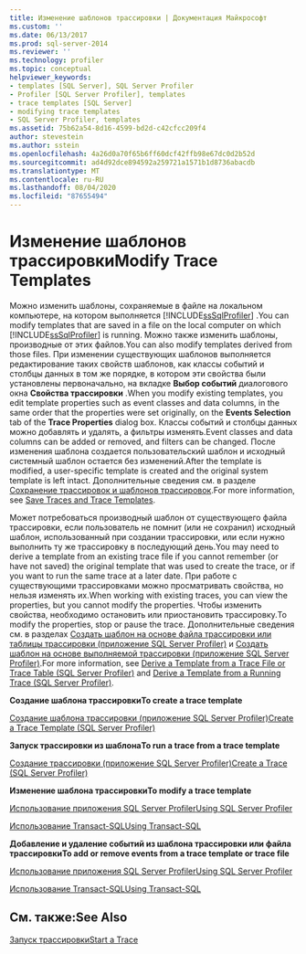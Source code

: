 ```yaml
---
title: Изменение шаблонов трассировки | Документация Майкрософт
ms.custom: ''
ms.date: 06/13/2017
ms.prod: sql-server-2014
ms.reviewer: ''
ms.technology: profiler
ms.topic: conceptual
helpviewer_keywords:
- templates [SQL Server], SQL Server Profiler
- Profiler [SQL Server Profiler], templates
- trace templates [SQL Server]
- modifying trace templates
- SQL Server Profiler, templates
ms.assetid: 75b62a54-8d16-4599-bd2d-c42cfcc209f4
author: stevestein
ms.author: sstein
ms.openlocfilehash: 4a26d0a70f65b6ff60dcf42ffb98e67dc0d2b52d
ms.sourcegitcommit: ad4d92dce894592a259721a1571b1d8736abacdb
ms.translationtype: MT
ms.contentlocale: ru-RU
ms.lasthandoff: 08/04/2020
ms.locfileid: "87655494"
---
```

# <a name="modify-trace-templates"></a><span data-ttu-id="31ad1-102">Изменение шаблонов трассировки</span><span class="sxs-lookup"><span data-stu-id="31ad1-102">Modify Trace Templates</span></span>
  <span data-ttu-id="31ad1-103">Можно изменить шаблоны, сохраняемые в файле на локальном компьютере, на котором выполняется [!INCLUDE[ssSqlProfiler](../../includes/sssqlprofiler-md.md)] .</span><span class="sxs-lookup"><span data-stu-id="31ad1-103">You can modify templates that are saved in a file on the local computer on which [!INCLUDE[ssSqlProfiler](../../includes/sssqlprofiler-md.md)] is running.</span></span> <span data-ttu-id="31ad1-104">Можно также изменить шаблоны, производные от этих файлов.</span><span class="sxs-lookup"><span data-stu-id="31ad1-104">You can also modify templates derived from those files.</span></span> <span data-ttu-id="31ad1-105">При изменении существующих шаблонов выполняется редактирование таких свойств шаблонов, как классы событий и столбцы данных в том же порядке, в котором эти свойства были установлены первоначально, на вкладке **Выбор событий** диалогового окна **Свойства трассировки** .</span><span class="sxs-lookup"><span data-stu-id="31ad1-105">When you modify existing templates, you edit template properties such as event classes and data columns, in the same order that the properties were set originally, on the **Events Selection** tab of the **Trace Properties** dialog box.</span></span> <span data-ttu-id="31ad1-106">Классы событий и столбцы данных можно добавлять и удалять, а фильтры изменять.</span><span class="sxs-lookup"><span data-stu-id="31ad1-106">Event classes and data columns can be added or removed, and filters can be changed.</span></span> <span data-ttu-id="31ad1-107">После изменения шаблона создается пользовательский шаблон и исходный системный шаблон остается без изменений.</span><span class="sxs-lookup"><span data-stu-id="31ad1-107">After the template is modified, a user-specific template is created and the original system template is left intact.</span></span> <span data-ttu-id="31ad1-108">Дополнительные сведения см. в разделе [Сохранение трассировок и шаблонов трассировок](save-traces-and-trace-templates.md).</span><span class="sxs-lookup"><span data-stu-id="31ad1-108">For more information, see [Save Traces and Trace Templates](save-traces-and-trace-templates.md).</span></span>  
  
 <span data-ttu-id="31ad1-109">Может потребоваться производный шаблон от существующего файла трассировки, если пользователь не помнит (или не сохранил) исходный шаблон, использованный при создании трассировки, или если нужно выполнить ту же трассировку в последующий день.</span><span class="sxs-lookup"><span data-stu-id="31ad1-109">You may need to derive a template from an existing trace file if you cannot remember (or have not saved) the original template that was used to create the trace, or if you want to run the same trace at a later date.</span></span> <span data-ttu-id="31ad1-110">При работе с существующими трассировками можно просматривать свойства, но нельзя изменять их.</span><span class="sxs-lookup"><span data-stu-id="31ad1-110">When working with existing traces, you can view the properties, but you cannot modify the properties.</span></span> <span data-ttu-id="31ad1-111">Чтобы изменить свойства, необходимо остановить или приостановить трассировку.</span><span class="sxs-lookup"><span data-stu-id="31ad1-111">To modify the properties, stop or pause the trace.</span></span> <span data-ttu-id="31ad1-112">Дополнительные сведения см. в разделах [Создать шаблон на основе файла трассировки или таблицы трассировки (приложение SQL Server Profiler)](sql-server-profiler.md) и [Создать шаблон на основе выполняемой трассировки (приложение SQL Server Profiler)](derive-a-template-from-a-running-trace-sql-server-profiler.md).</span><span class="sxs-lookup"><span data-stu-id="31ad1-112">For more information, see [Derive a Template from a Trace File or Trace Table &#40;SQL Server Profiler&#41;](sql-server-profiler.md) and [Derive a Template from a Running Trace &#40;SQL Server Profiler&#41;](derive-a-template-from-a-running-trace-sql-server-profiler.md).</span></span>  
  
 <span data-ttu-id="31ad1-113">**Создание шаблона трассировки**</span><span class="sxs-lookup"><span data-stu-id="31ad1-113">**To create a trace template**</span></span>  
  
 [<span data-ttu-id="31ad1-114">Создание шаблона трассировки (приложение SQL Server Profiler)</span><span class="sxs-lookup"><span data-stu-id="31ad1-114">Create a Trace Template &#40;SQL Server Profiler&#41;</span></span>](create-a-trace-template-sql-server-profiler.md)  
  
 <span data-ttu-id="31ad1-115">**Запуск трассировки из шаблона**</span><span class="sxs-lookup"><span data-stu-id="31ad1-115">**To run a trace from a trace template**</span></span>  
  
 [<span data-ttu-id="31ad1-116">Создание трассировки (приложение SQL Server Profiler)</span><span class="sxs-lookup"><span data-stu-id="31ad1-116">Create a Trace &#40;SQL Server Profiler&#41;</span></span>](create-a-trace-sql-server-profiler.md)  
  
 <span data-ttu-id="31ad1-117">**Изменение шаблона трассировки**</span><span class="sxs-lookup"><span data-stu-id="31ad1-117">**To modify a trace template**</span></span>  
  
 [<span data-ttu-id="31ad1-118">Использование приложения SQL Server Profiler</span><span class="sxs-lookup"><span data-stu-id="31ad1-118">Using SQL Server Profiler</span></span>](../../database-engine/modify-a-trace-template-sql-server-profiler.md)  
  
 [<span data-ttu-id="31ad1-119">Использование Transact-SQL</span><span class="sxs-lookup"><span data-stu-id="31ad1-119">Using Transact-SQL</span></span>](../../relational-databases/sql-trace/modify-an-existing-trace-transact-sql.md)  
  
 <span data-ttu-id="31ad1-120">**Добавление и удаление событий из шаблона трассировки или файла трассировки**</span><span class="sxs-lookup"><span data-stu-id="31ad1-120">**To add or remove events from a trace template or trace file**</span></span>  
  
 [<span data-ttu-id="31ad1-121">Использование приложения SQL Server Profiler</span><span class="sxs-lookup"><span data-stu-id="31ad1-121">Using SQL Server Profiler</span></span>](specify-events-and-data-columns-for-a-trace-file-sql-server-profiler.md)  
  
 [<span data-ttu-id="31ad1-122">Использование Transact-SQL</span><span class="sxs-lookup"><span data-stu-id="31ad1-122">Using Transact-SQL</span></span>](/sql/relational-databases/system-stored-procedures/sp-trace-setevent-transact-sql)  
  
## <a name="see-also"></a><span data-ttu-id="31ad1-123">См. также:</span><span class="sxs-lookup"><span data-stu-id="31ad1-123">See Also</span></span>  
 [<span data-ttu-id="31ad1-124">Запуск трассировки</span><span class="sxs-lookup"><span data-stu-id="31ad1-124">Start a Trace</span></span>](start-a-trace.md)  
  
  
